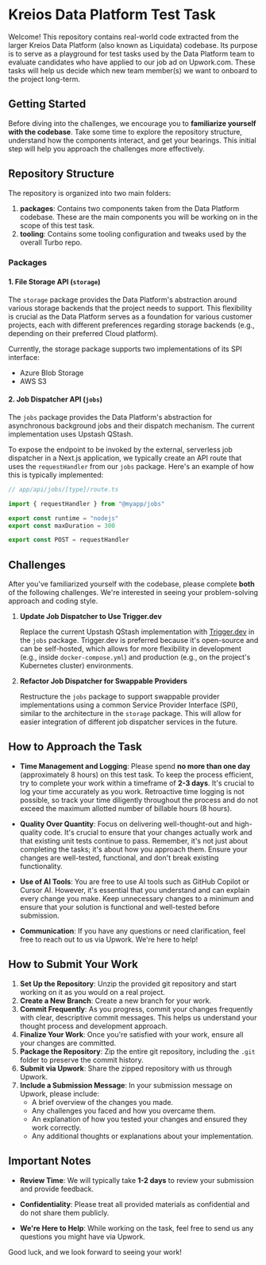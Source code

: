 # Kreios Data Platform Test Task

Welcome! This repository contains real-world code extracted from the larger Kreios Data Platform (also known as Liquidata) codebase. Its purpose is to serve as a playground for test tasks used by the Data Platform team to evaluate candidates who have applied to our job ad on Upwork.com. These tasks will help us decide which new team member(s) we want to onboard to the project long-term.

## Getting Started

Before diving into the challenges, we encourage you to **familiarize yourself with the codebase**. Take some time to explore the repository structure, understand how the components interact, and get your bearings. This initial step will help you approach the challenges more effectively.

## Repository Structure

The repository is organized into two main folders:

1. **packages**: Contains two components taken from the Data Platform codebase. These are the main components you will be working on in the scope of this test task.
2. **tooling**: Contains some tooling configuration and tweaks used by the overall Turbo repo.

### Packages

#### 1. File Storage API (`storage`)

The `storage` package provides the Data Platform's abstraction around various storage backends that the project needs to support. This flexibility is crucial as the Data Platform serves as a foundation for various customer projects, each with different preferences regarding storage backends (e.g., depending on their preferred Cloud platform).

Currently, the storage package supports two implementations of its SPI interface:

- Azure Blob Storage
- AWS S3

#### 2. Job Dispatcher API (`jobs`)

The `jobs` package provides the Data Platform's abstraction for asynchronous background jobs and their dispatch mechanism. The current implementation uses Upstash QStash.

To expose the endpoint to be invoked by the external, serverless job dispatcher in a Next.js application, we typically create an API route that uses the `requestHandler` from our `jobs` package. Here's an example of how this is typically implemented:

```ts
// app/api/jobs/[type]/route.ts

import { requestHandler } from "@myapp/jobs"

export const runtime = "nodejs"
export const maxDuration = 300

export const POST = requestHandler
```

## Challenges

After you've familiarized yourself with the codebase, please complete **both** of the following challenges. We're interested in seeing your problem-solving approach and coding style.

1. **Update Job Dispatcher to Use Trigger.dev**

   Replace the current Upstash QStash implementation with [Trigger.dev](https://trigger.dev) in the `jobs` package. Trigger.dev is preferred because it's open-source and can be self-hosted, which allows for more flexibility in development (e.g., inside `docker-compose.yml`) and production (e.g., on the project's Kubernetes cluster) environments.

2. **Refactor Job Dispatcher for Swappable Providers**

   Restructure the `jobs` package to support swappable provider implementations using a common Service Provider Interface (SPI), similar to the architecture in the `storage` package. This will allow for easier integration of different job dispatcher services in the future.

## How to Approach the Task

- **Time Management and Logging**: Please spend **no more than one day** (approximately 8 hours) on this test task. To keep the process efficient, try to complete your work within a timeframe of **2-3 days**. It's crucial to log your time accurately as you work. Retroactive time logging is not possible, so track your time diligently throughout the process and do not exceed the maximum allotted number of billable hours (8 hours).

- **Quality Over Quantity**: Focus on delivering well-thought-out and high-quality code. It's crucial to ensure that your changes actually work and that existing unit tests continue to pass. Remember, it's not just about completing the tasks; it's about how you approach them. Ensure your changes are well-tested, functional, and don't break existing functionality.

- **Use of AI Tools**: You are free to use AI tools such as GitHub Copilot or Cursor AI. However, it's essential that you understand and can explain every change you make. Keep unnecessary changes to a minimum and ensure that your solution is functional and well-tested before submission.

- **Communication**: If you have any questions or need clarification, feel free to reach out to us via Upwork. We're here to help!

## How to Submit Your Work

1. **Set Up the Repository**: Unzip the provided git repository and start working on it as you would on a real project.
2. **Create a New Branch**: Create a new branch for your work.
3. **Commit Frequently**: As you progress, commit your changes frequently with clear, descriptive commit messages. This helps us understand your thought process and development approach.
4. **Finalize Your Work**: Once you're satisfied with your work, ensure all your changes are committed.
5. **Package the Repository**: Zip the entire git repository, including the `.git` folder to preserve the commit history.
6. **Submit via Upwork**: Share the zipped repository with us through Upwork.
7. **Include a Submission Message**: In your submission message on Upwork, please include:
   - A brief overview of the changes you made.
   - Any challenges you faced and how you overcame them.
   - An explanation of how you tested your changes and ensured they work correctly.
   - Any additional thoughts or explanations about your implementation.

## Important Notes

- **Review Time**: We will typically take **1-2 days** to review your submission and provide feedback.

- **Confidentiality**: Please treat all provided materials as confidential and do not share them publicly.

- **We're Here to Help**: While working on the task, feel free to send us any questions you might have via Upwork.

Good luck, and we look forward to seeing your work!
